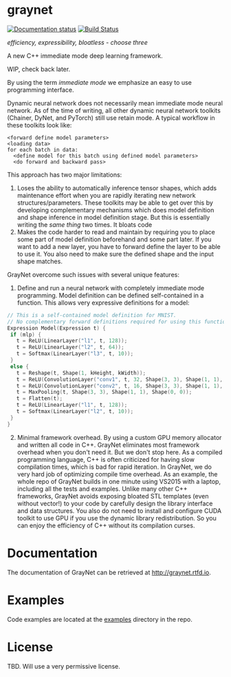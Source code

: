 # graynet

[![Documentation status](https://readthedocs.org/projects/graynet/badge/?version=latest)](http://graynet.readthedocs.io/en/latest/) [![Build Status](https://travis-ci.org/wishstudio/graynet.svg?branch=master)](https://travis-ci.org/wishstudio/graynet)

*efficiency, expressibility, bloatless - choose three*

A new C++ immediate mode deep learning framework.

WIP, check back later.

By using the term *immediate mode* we emphasize an easy to use programming interface.

Dynamic neural network does not necessarily mean immediate mode neural network. As of the time of writing, all other dynamic neural network toolkits (Chainer, DyNet, and PyTorch) still use retain mode. A typical workflow in these toolkits look like:

```
<forward define model parameters>
<loading data>
for each batch in data:
  <define model for this batch using defined model parameters>
  <do forward and backward pass>
```

This approach has two major limitations:

1. Loses the ability to automatically inference tensor shapes, which adds maintenance effort when you are rapidly iterating new network structures/parameters. These toolkits may be able to get over this by developing complementary mechanisms which does model definition and shape inference in model definition stage. But this is essentially writing the *same thing* two times. It bloats code
2. Makes the code harder to read and maintain by requiring you to place some part of model definition beforehand and some part later. If you want to add a new layer, you have to forward define the layer to be able to use it. You also need to make sure the defined shape and the input shape matches.

GrayNet overcome such issues with several unique features:

1. Define and run a neural network with completely immediate mode programming. Model definition can be defined self-contained in a function. This allows very expressive definitions for a model:

 ```C++
// This is a self-contained model definition for MNIST.
// No complementary forward definitions required for using this function.
Expression Model(Expression t) {
  if (mlp) {
    t = ReLU(LinearLayer("l1", t, 128));
    t = ReLU(LinearLayer("l2", t, 64));
    t = Softmax(LinearLayer("l3", t, 10));
  }
  else {
    t = Reshape(t, Shape(1, kHeight, kWidth));
    t = ReLU(ConvolutionLayer("conv1", t, 32, Shape(3, 3), Shape(1, 1), Shape(0, 0)));
    t = ReLU(ConvolutionLayer("conv2", t, 16, Shape(3, 3), Shape(1, 1), Shape(0, 0)));
    t = MaxPooling(t, Shape(3, 3), Shape(1, 1), Shape(0, 0));
    t = Flatten(t);
    t = ReLU(LinearLayer("l1", t, 128));
    t = Softmax(LinearLayer("l2", t, 10));
  }
}
 ```

2. Minimal framework overhead. By using a custom GPU memory allocator and written all code in C++. GrayNet eliminates most framework overhead when you don't need it. But we don't stop here. As a compiled programming language, C++ is often criticized for having slow compilation times, which is bad for rapid iteration. In GrayNet, we do very hard job of optimizing compile time overhead. As an example, the whole repo of GrayNet builds in one minute using VS2015 with a laptop, including all the tests and examples. Unlike many other C++ frameworks, GrayNet avoids exposing bloated STL templates (even without vector!) to your code by carefully design the library interface and data structures. You also do not need to install and configure CUDA toolkit to use GPU if you use the dynamic library redistribution. So you can enjoy the efficiency of C++ without its compilation curses.

# Documentation
The documentation of GrayNet can be retrieved at http://graynet.rtfd.io.

# Examples
Code examples are located at the [examples](https://github.com/wishstudio/graynet/tree/master/examples) directory in the repo.

# License
TBD. Will use a very permissive license.

